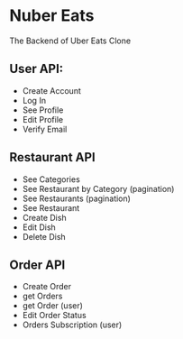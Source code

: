 # Nuber Eats

The Backend of Uber Eats Clone

## User API:

- Create Account
- Log In
- See Profile
- Edit Profile
- Verify Email

## Restaurant API

- See Categories
- See Restaurant by Category (pagination)
- See Restaurants (pagination)
- See Restaurant
- Create Dish
- Edit Dish
- Delete Dish

## Order API

- Create Order
- get Orders
- get Order (user)
- Edit Order Status
- Orders Subscription (user)
